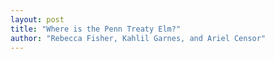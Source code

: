 ```yaml
---
layout: post
title: "Where is the Penn Treaty Elm?"
author: "Rebecca Fisher, Kahlil Garnes, and Ariel Censor"
---
```

<p align = "center><ins>Summary Statement</ins></p>

